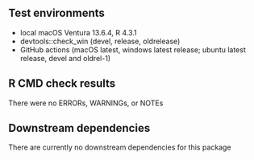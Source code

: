 ## Test environments
* local macOS Ventura 13.6.4, R 4.3.1
* devtools::check_win (devel, release, oldrelease)
* GitHub actions (macOS latest, windows latest release; ubuntu latest release, devel and oldrel-1)

## R CMD check results
There were no ERRORs, WARNINGs, or NOTEs

## Downstream dependencies
There are currently no downstream dependencies for this package
